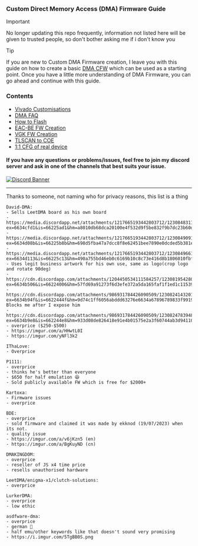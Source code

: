 ### Custom Direct Memory Access (DMA) Firmware Guide

> [!IMPORTANT]
> No longer updating this repo frequently, information not listed here will be given to trusted people, so don't bother asking me if i don't know you


> [!TIP]
> If you are new to Custom DMA Firmware creation, I leave you with this guide on how to create a basic [DMA CFW](https://github.com/Silverr12/DMA-CFW-Guide) which can be used as a starting point. Once you have a little more understanding of DMA Firmware, you can go ahead and continue with this guide.

### Contents
- [Vivado Customisations](https://github.com/Rakeshmonkee/DMA/tree/main/Vivado%20Customisations)
- [DMA FAQ](https://github.com/Rakeshmonkee/DMA/blob/main/DMA%20FAQ.md)
- [How to Flash](https://github.com/Rakeshmonkee/DMA/tree/main/How%20to%20Flash)
- [EAC-BE FW Creation](https://github.com/Rakeshmonkee/DMA/tree/main/EAC-BE%20FW%20Creation)
- [VGK FW Creation](https://github.com/Rakeshmonkee/DMA/tree/main/VGK%20FW%20Creation)
- [TLSCAN to COE](https://github.com/Rakeshmonkee/DMA/tree/main/.tlscan%20to%20.coe)
- [1:1 CFG of real device](https://github.com/Rakeshmonkee/DMA/tree/main/1%3A1%20CFG%20of%20real%20device)

#### If you have any questions or problems/issues, feel free to join my discord server and ask in one of the channels that best suits your issue.

[![Discord Banner](https://discord.com/api/guilds/1201428101964513300/widget.png?style=banner2)](https://discord.gg/4kSWZsexvq)

------------------------

Thanks to someone, not naming who for privacy reasons, this list is a thing

```
David-DMA:
- Sells LeetDMA board as his own board
- https://media.discordapp.net/attachments/1217665193442803712/1230848311284727869/IMG_4959.png.jpg?ex=6634cfd1&is=66225ad1&hm=a8010db68dca20100e4f532d9f5be832f9b7dc23b60d06cbe6119b0184c2921d&=&format=webp&width=823&height=617
- https://media.discordapp.net/attachments/1217665193442803712/1230849091223687178/image.png?ex=6634d08b&is=66225b8b&hm=698d5fba47a7dcc8f8e62451bee7890e0dcded5b381eec409f4bf0784208cb89&=&format=webp&quality=lossless&width=588&height=617
- https://media.discordapp.net/attachments/1217665193442803712/1230849661758341132/image.png?ex=6634d113&is=66225c13&hm=490a755bd46eb0c6169b10c8c73e416d8b1806010fbf069cdf622bec0da8e792&=&format=webp&quality=lossless&width=338&height=350
- Uses legit business artwork for his own use, same as logo(crop logo and rotate 90deg)
- https://cdn.discordapp.com/attachments/1204450534111584257/1230819542809444412/image.png?ex=6634b506&is=66224006&hm=57fd69a91273f6d3efe372a5da165faf1f1ed1c11539f9cf3d31af0541e925a9&
- https://cdn.discordapp.com/attachments/986931784426090509/1230824143201505371/image.png?ex=6634b94f&is=6622444f&hm=9d74c1ff6056abddd63276e6634a67896789833f9919723d3cd2b917f97ec84f&
Blocks me after I expose him
- https://cdn.discordapp.com/attachments/986931784426090509/1230824783948677140/image.png?ex=6634b9e8&is=662244e8&hm=933d08de826418e91e4b01575e2a3f60744ab3d94110286db7d2a8b1c6bb5680&
- overprice ($250-$500)
- https://imgur.com/a/HHwtL0I
- https://imgur.com/yNFl3k2

IThaLove:
- Overprice

P1111:
- overprice 
- thinks he's better than everyone
- $650 for half emulation 😆
- Sold publicly available FW which is free for $2000+

Kartoxa:
- Firmware issues
- overprice

BDE:
- overprice
- sold firmware and claimed it was made by ekknod (19/07/2023) when its not.
- quality issue
- https://imgur.com/a/v6jKzn5 (en)
- https://imgur.com/a/BgKuyND (cn)

DMAKINGDOM:
- overprice
- reseller of JS x4 time price 
- resells unauthorised hardware

LeetDMA/enigma-x1/clutch-solutions:
- overprice

LurkerDMA:
- overprice
- low ethic 

asdfware-dma:
- overprice 
- german 🐶 
- half emu/other keywords like that doesn't sound very promising
- https://i.imgur.com/5TgBB0S.png
```

